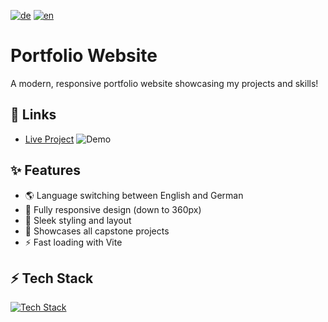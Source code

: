 [![de](https://img.shields.io/badge/lang-de-blue.svg)](README.md)
[![en](https://img.shields.io/badge/lang-en-red.svg)](README.en.md)

# Portfolio Website
A modern, responsive portfolio website showcasing my projects and skills!

## 🔗 Links
- [Live Project](https://vincentlucht.vercel.app)
![Demo](./public/demo.gif)

## ✨ Features
- 🌎 Language switching between English and German
- 📱 Fully responsive design (down to 360px)
- 🎨 Sleek styling and layout
- 🚀 Showcases all capstone projects
- ⚡️ Fast loading with Vite

## ⚡️ Tech Stack
[![Tech Stack](https://skillicons.dev/icons?i=ts,react,tailwind,vite)](https://skillicons.dev)
